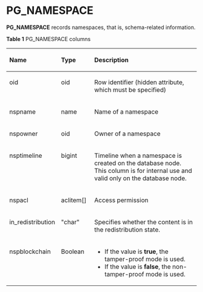 # PG\_NAMESPACE<a name="EN-US_TOPIC_0289899902"></a>

**PG\_NAMESPACE**  records namespaces, that is, schema-related information.

**Table  1**  PG\_NAMESPACE columns

<a name="en-us_topic_0283136940_en-us_topic_0237122300_en-us_topic_0059779337_t0417907e10c641839c74bafda19fc9f1"></a>
<table><thead align="left"><tr id="en-us_topic_0283136940_en-us_topic_0237122300_en-us_topic_0059779337_r62f7d1f359274204a21ce1dd91456b90"><th class="cellrowborder" valign="top" width="20.13%" id="mcps1.2.4.1.1"><p id="en-us_topic_0283136940_en-us_topic_0237122300_en-us_topic_0059779337_aec32d7a362754f93b48b9435586c877d"><a name="en-us_topic_0283136940_en-us_topic_0237122300_en-us_topic_0059779337_aec32d7a362754f93b48b9435586c877d"></a><a name="en-us_topic_0283136940_en-us_topic_0237122300_en-us_topic_0059779337_aec32d7a362754f93b48b9435586c877d"></a>Name</p>
</th>
<th class="cellrowborder" valign="top" width="17.669999999999998%" id="mcps1.2.4.1.2"><p id="en-us_topic_0283136940_en-us_topic_0237122300_en-us_topic_0059779337_aaf8ff287fba44e52b6dec973c7d72b0e"><a name="en-us_topic_0283136940_en-us_topic_0237122300_en-us_topic_0059779337_aaf8ff287fba44e52b6dec973c7d72b0e"></a><a name="en-us_topic_0283136940_en-us_topic_0237122300_en-us_topic_0059779337_aaf8ff287fba44e52b6dec973c7d72b0e"></a>Type</p>
</th>
<th class="cellrowborder" valign="top" width="62.2%" id="mcps1.2.4.1.3"><p id="en-us_topic_0283136940_en-us_topic_0237122300_en-us_topic_0059779337_a7d3673798e0a419c823f079edc46d60f"><a name="en-us_topic_0283136940_en-us_topic_0237122300_en-us_topic_0059779337_a7d3673798e0a419c823f079edc46d60f"></a><a name="en-us_topic_0283136940_en-us_topic_0237122300_en-us_topic_0059779337_a7d3673798e0a419c823f079edc46d60f"></a>Description</p>
</th>
</tr>
</thead>
<tbody><tr id="en-us_topic_0283136940_en-us_topic_0237122300_row1698016447513"><td class="cellrowborder" valign="top" width="20.13%" headers="mcps1.2.4.1.1 "><p id="en-us_topic_0283136940_en-us_topic_0237122300_p16981124425112"><a name="en-us_topic_0283136940_en-us_topic_0237122300_p16981124425112"></a><a name="en-us_topic_0283136940_en-us_topic_0237122300_p16981124425112"></a>oid</p>
</td>
<td class="cellrowborder" valign="top" width="17.669999999999998%" headers="mcps1.2.4.1.2 "><p id="en-us_topic_0283136940_en-us_topic_0237122300_p14981134455117"><a name="en-us_topic_0283136940_en-us_topic_0237122300_p14981134455117"></a><a name="en-us_topic_0283136940_en-us_topic_0237122300_p14981134455117"></a>oid</p>
</td>
<td class="cellrowborder" valign="top" width="62.2%" headers="mcps1.2.4.1.3 "><p id="en-us_topic_0283136940_en-us_topic_0237122300_p189811144165112"><a name="en-us_topic_0283136940_en-us_topic_0237122300_p189811144165112"></a><a name="en-us_topic_0283136940_en-us_topic_0237122300_p189811144165112"></a>Row identifier (hidden attribute, which must be specified)</p>
</td>
</tr>
<tr id="en-us_topic_0283136940_en-us_topic_0237122300_en-us_topic_0059779337_r4e24274f6f674635acad9b0e010c1a13"><td class="cellrowborder" valign="top" width="20.13%" headers="mcps1.2.4.1.1 "><p id="en-us_topic_0283136940_en-us_topic_0237122300_en-us_topic_0059779337_ac8a736142377470cab5c2aac7bcea51c"><a name="en-us_topic_0283136940_en-us_topic_0237122300_en-us_topic_0059779337_ac8a736142377470cab5c2aac7bcea51c"></a><a name="en-us_topic_0283136940_en-us_topic_0237122300_en-us_topic_0059779337_ac8a736142377470cab5c2aac7bcea51c"></a>nspname</p>
</td>
<td class="cellrowborder" valign="top" width="17.669999999999998%" headers="mcps1.2.4.1.2 "><p id="en-us_topic_0283136940_en-us_topic_0237122300_en-us_topic_0059779337_a25cb81d711624afeaf5348f3e4c6ee8c"><a name="en-us_topic_0283136940_en-us_topic_0237122300_en-us_topic_0059779337_a25cb81d711624afeaf5348f3e4c6ee8c"></a><a name="en-us_topic_0283136940_en-us_topic_0237122300_en-us_topic_0059779337_a25cb81d711624afeaf5348f3e4c6ee8c"></a>name</p>
</td>
<td class="cellrowborder" valign="top" width="62.2%" headers="mcps1.2.4.1.3 "><p id="en-us_topic_0283136940_en-us_topic_0237122300_en-us_topic_0059779337_a4a8abdd924c24163a9cd250e4318f852"><a name="en-us_topic_0283136940_en-us_topic_0237122300_en-us_topic_0059779337_a4a8abdd924c24163a9cd250e4318f852"></a><a name="en-us_topic_0283136940_en-us_topic_0237122300_en-us_topic_0059779337_a4a8abdd924c24163a9cd250e4318f852"></a>Name of a namespace</p>
</td>
</tr>
<tr id="en-us_topic_0283136940_en-us_topic_0237122300_en-us_topic_0059779337_r0de3cca2a41b458ea29853f406842c18"><td class="cellrowborder" valign="top" width="20.13%" headers="mcps1.2.4.1.1 "><p id="en-us_topic_0283136940_en-us_topic_0237122300_en-us_topic_0059779337_aebc5035d615c4623a4f6718d50e164b4"><a name="en-us_topic_0283136940_en-us_topic_0237122300_en-us_topic_0059779337_aebc5035d615c4623a4f6718d50e164b4"></a><a name="en-us_topic_0283136940_en-us_topic_0237122300_en-us_topic_0059779337_aebc5035d615c4623a4f6718d50e164b4"></a>nspowner</p>
</td>
<td class="cellrowborder" valign="top" width="17.669999999999998%" headers="mcps1.2.4.1.2 "><p id="en-us_topic_0283136940_en-us_topic_0237122300_en-us_topic_0059779337_a1e51178453e844228265ae15deedc365"><a name="en-us_topic_0283136940_en-us_topic_0237122300_en-us_topic_0059779337_a1e51178453e844228265ae15deedc365"></a><a name="en-us_topic_0283136940_en-us_topic_0237122300_en-us_topic_0059779337_a1e51178453e844228265ae15deedc365"></a>oid</p>
</td>
<td class="cellrowborder" valign="top" width="62.2%" headers="mcps1.2.4.1.3 "><p id="en-us_topic_0283136940_en-us_topic_0237122300_en-us_topic_0059779337_ae8e77be6611f4f68adfd242068570ed8"><a name="en-us_topic_0283136940_en-us_topic_0237122300_en-us_topic_0059779337_ae8e77be6611f4f68adfd242068570ed8"></a><a name="en-us_topic_0283136940_en-us_topic_0237122300_en-us_topic_0059779337_ae8e77be6611f4f68adfd242068570ed8"></a>Owner of a namespace</p>
</td>
</tr>
<tr id="en-us_topic_0283136940_en-us_topic_0237122300_en-us_topic_0059779337_r5640334b28b6458b8a1b82fb4d688fb4"><td class="cellrowborder" valign="top" width="20.13%" headers="mcps1.2.4.1.1 "><p id="en-us_topic_0283136940_en-us_topic_0237122300_en-us_topic_0059779337_ae220a8cdb82b473293e348f1235993fe"><a name="en-us_topic_0283136940_en-us_topic_0237122300_en-us_topic_0059779337_ae220a8cdb82b473293e348f1235993fe"></a><a name="en-us_topic_0283136940_en-us_topic_0237122300_en-us_topic_0059779337_ae220a8cdb82b473293e348f1235993fe"></a>nsptimeline</p>
</td>
<td class="cellrowborder" valign="top" width="17.669999999999998%" headers="mcps1.2.4.1.2 "><p id="en-us_topic_0283136940_en-us_topic_0237122300_en-us_topic_0059779337_a69b5b3fc97084dab89ec7a08a2d33463"><a name="en-us_topic_0283136940_en-us_topic_0237122300_en-us_topic_0059779337_a69b5b3fc97084dab89ec7a08a2d33463"></a><a name="en-us_topic_0283136940_en-us_topic_0237122300_en-us_topic_0059779337_a69b5b3fc97084dab89ec7a08a2d33463"></a>bigint</p>
</td>
<td class="cellrowborder" valign="top" width="62.2%" headers="mcps1.2.4.1.3 "><p id="en-us_topic_0283136940_en-us_topic_0237122300_en-us_topic_0059779337_a584ec2520d364a358683a7d9ca113614"><a name="en-us_topic_0283136940_en-us_topic_0237122300_en-us_topic_0059779337_a584ec2520d364a358683a7d9ca113614"></a><a name="en-us_topic_0283136940_en-us_topic_0237122300_en-us_topic_0059779337_a584ec2520d364a358683a7d9ca113614"></a>Timeline when a namespace is created on the database node. This column is for internal use and valid only on the database node.</p>
</td>
</tr>
<tr id="en-us_topic_0283136940_en-us_topic_0237122300_en-us_topic_0059779337_r1748403f2ce14831b1d0d6cff8f70ed6"><td class="cellrowborder" valign="top" width="20.13%" headers="mcps1.2.4.1.1 "><p id="en-us_topic_0283136940_en-us_topic_0237122300_en-us_topic_0059779337_acdb41c8acaab423ca4027371604106dd"><a name="en-us_topic_0283136940_en-us_topic_0237122300_en-us_topic_0059779337_acdb41c8acaab423ca4027371604106dd"></a><a name="en-us_topic_0283136940_en-us_topic_0237122300_en-us_topic_0059779337_acdb41c8acaab423ca4027371604106dd"></a>nspacl</p>
</td>
<td class="cellrowborder" valign="top" width="17.669999999999998%" headers="mcps1.2.4.1.2 "><p id="en-us_topic_0283136940_en-us_topic_0237122300_en-us_topic_0059779337_a799c2f6543e741bfb9d220743ed3ba73"><a name="en-us_topic_0283136940_en-us_topic_0237122300_en-us_topic_0059779337_a799c2f6543e741bfb9d220743ed3ba73"></a><a name="en-us_topic_0283136940_en-us_topic_0237122300_en-us_topic_0059779337_a799c2f6543e741bfb9d220743ed3ba73"></a>aclitem[]</p>
</td>
<td class="cellrowborder" valign="top" width="62.2%" headers="mcps1.2.4.1.3 "><p id="en-us_topic_0283136940_en-us_topic_0237122300_en-us_topic_0059779337_a8f7bcce9f3984d37bfd3437739c656e0"><a name="en-us_topic_0283136940_en-us_topic_0237122300_en-us_topic_0059779337_a8f7bcce9f3984d37bfd3437739c656e0"></a><a name="en-us_topic_0283136940_en-us_topic_0237122300_en-us_topic_0059779337_a8f7bcce9f3984d37bfd3437739c656e0"></a>Access permission</p>
</td>
</tr>
<tr id="row585661011541"><td class="cellrowborder" valign="top" width="20.13%" headers="mcps1.2.4.1.1 "><p id="p513081334516"><a name="p513081334516"></a><a name="p513081334516"></a>in_redistribution</p>
</td>
<td class="cellrowborder" valign="top" width="17.669999999999998%" headers="mcps1.2.4.1.2 "><p id="p213071312457"><a name="p213071312457"></a><a name="p213071312457"></a>"char"</p>
</td>
<td class="cellrowborder" valign="top" width="62.2%" headers="mcps1.2.4.1.3 "><p id="p12130191374520"><a name="p12130191374520"></a><a name="p12130191374520"></a>Specifies whether the content is in the redistribution state.</p>
</td>
</tr>
<tr id="row7896173213409"><td class="cellrowborder" valign="top" width="20.13%" headers="mcps1.2.4.1.1 "><p id="p48972328402"><a name="p48972328402"></a><a name="p48972328402"></a>nspblockchain</p>
</td>
<td class="cellrowborder" valign="top" width="17.669999999999998%" headers="mcps1.2.4.1.2 "><p id="p147331629175510"><a name="p147331629175510"></a><a name="p147331629175510"></a><span id="text877737212"><a name="text877737212"></a><a name="text877737212"></a>Boolean</span></p>
</td>
<td class="cellrowborder" valign="top" width="62.2%" headers="mcps1.2.4.1.3 "><a name="ul736813311431"></a><a name="ul736813311431"></a><ul id="ul736813311431"><li>If the value is <strong id="b18241181512593"><a name="b18241181512593"></a><a name="b18241181512593"></a>true</strong>, the tamper-proof mode is used.</li><li>If the value is <strong id="b68253535243"><a name="b68253535243"></a><a name="b68253535243"></a>false</strong>, the non-tamper-proof mode is used.</li></ul>
</td>
</tr>
</tbody>
</table>

